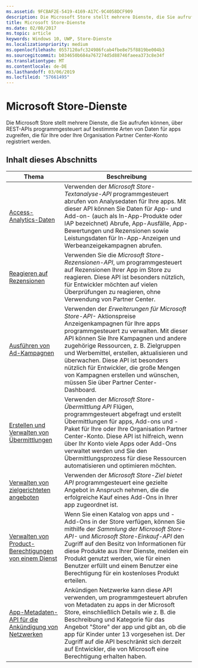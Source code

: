 ```yaml
---
ms.assetid: 9FCBAF2E-5419-4169-A17C-9C4058DCF909
description: Die Microsoft Store stellt mehrere Dienste, die Sie aufrufen können, über REST-APIs programmgesteuert auf bestimmte Arten von Daten für apps zugreifen, die für Ihre oder Ihre Organisation Partner Center-Konto registriert werden.
title: Microsoft Store-Dienste
ms.date: 02/08/2017
ms.topic: article
keywords: Windows 10, UWP, Store-Dienste
ms.localizationpriority: medium
ms.openlocfilehash: 0557120afc324986fcab4fbe8e75f8819be004b3
ms.sourcegitcommit: b034650b684a767274d5d88746faeea373c8e34f
ms.translationtype: MT
ms.contentlocale: de-DE
ms.lasthandoff: 03/06/2019
ms.locfileid: "57661495"
---
```

# <a name="microsoft-store-services"></a>Microsoft Store-Dienste

Die Microsoft Store stellt mehrere Dienste, die Sie aufrufen können, über REST-APIs programmgesteuert auf bestimmte Arten von Daten für apps zugreifen, die für Ihre oder Ihre Organisation Partner Center-Konto registriert werden.

## <a name="in-this-section"></a>Inhalt dieses Abschnitts


| Thema            | Beschreibung                 |
|------------------|-----------------------------|
| [Access-Analytics-Daten](access-analytics-data-using-windows-store-services.md) | Verwenden der *Microsoft Store-Textanalyse-API* programmgesteuert abrufen von Analysedaten für Ihre apps. Mit dieser API können Sie Daten für App- und Add-on- (auch als In-App-Produkte oder IAP bezeichnet) Abrufe, App-Ausfälle, App-Bewertungen und Rezensionen sowie Leistungsdaten für In-App-Anzeigen und Werbeanzeigekampagnen abrufen. |
| [Reagieren auf Rezensionen](respond-to-reviews-using-windows-store-services.md) | Verwenden Sie die *Microsoft Store-Rezensionen-API*, um programmgesteuert auf Rezensionen Ihrer App im Store zu reagieren. Diese API ist besonders nützlich, für Entwickler möchten auf vielen Überprüfungen zu reagieren, ohne Verwendung von Partner Center.  |
| [Ausführen von Ad-Kampagnen](run-ad-campaigns-using-windows-store-services.md) | Verwenden der *Erweiterungen für Microsoft Store-API-* Aktionspreise Anzeigenkampagnen für Ihre apps programmgesteuert zu verwalten. Mit dieser API können Sie Ihre Kampagnen und andere zugehörige Ressourcen, z. B. Zielgruppen und Werbemittel, erstellen, aktualisieren und überwachen. Diese API ist besonders nützlich für Entwickler, die große Mengen von Kampagnen erstellen und wünschen, müssen Sie über Partner Center-Dashboard. |
| [Erstellen und Verwalten von Übermittlungen](create-and-manage-submissions-using-windows-store-services.md) | Verwenden der *Microsoft Store-Übermittlung API* Flügen, programmgesteuert abgefragt und erstellt Übermittlungen für apps, Add-ons und -Paket für Ihre oder Ihre Organisation Partner Center-Konto. Diese API ist hilfreich, wenn über Ihr Konto viele Apps oder Add-Ons verwaltet werden und Sie den Übermittlungsprozess für diese Ressourcen automatisieren und optimieren möchten. |
| [Verwalten von zielgerichteten angeboten ](manage-targeted-offers-using-windows-store-services.md) | Verwenden der *Microsoft Store-Ziel bietet API* programmgesteuert eine gezielte Angebot in Anspruch nehmen, die die erfolgreiche Kauf eines Add-Ons in Ihrer app zugeordnet ist. |
| [Verwalten von Product-Berechtigungen von einem Dienst](view-and-grant-products-from-a-service.md)  | Wenn Sie einen Katalog von apps und -Add-Ons in der Store verfügen, können Sie mithilfe der *Sammlung der Microsoft Store-API-* und *Microsoft Store-Einkauf-API* den Zugriff auf den Besitz von Informationen für diese Produkte aus Ihrer Dienste, melden ein Produkt genutzt werden, wie für einen Benutzer erfüllt und einem Benutzer eine Berechtigung für ein kostenloses Produkt erteilen.  |
| [App-Metadaten-API für die Ankündigung von Netzwerken](app-metadata-api-for-advertising-networks.md)  | Ankündigen Netzwerke kann diese API verwenden, um programmgesteuert abrufen von Metadaten zu apps in der Microsoft Store, einschließlich Details wie z. B. die Beschreibung und Kategorie für das Angebot "Store" der app und gibt an, ob die app für Kinder unter 13 vorgesehen ist. Der Zugriff auf die API beschränkt sich derzeit auf Entwickler, die von Microsoft eine Berechtigung erhalten haben.  |
